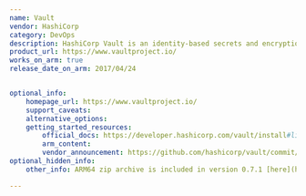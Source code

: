 ```yaml
---
name: Vault
vendor: HashiCorp
category: DevOps
description: HashiCorp Vault is an identity-based secrets and encryption management system.
product_url: https://www.vaultproject.io/
works_on_arm: true
release_date_on_arm: 2017/04/24


optional_info:
    homepage_url: https://www.vaultproject.io/
    support_caveats:
    alternative_options:
    getting_started_resources:
        official_docs: https://developer.hashicorp.com/vault/install#linux
        arm_content:
        vendor_announcement: https://github.com/hashicorp/vault/commit/7bce60290f2103365c4fedd9e28fbb28c0930fa1
optional_hidden_info:
    other_info: ARM64 zip archive is included in version 0.7.1 [here](https://releases.hashicorp.com/vault/0.7.1/).

---
```


